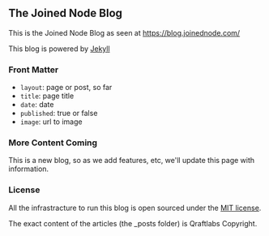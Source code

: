 The Joined Node Blog
-------------------

This is the Joined Node Blog as seen at https://blog.joinednode.com/

This blog is powered by [Jekyll](https://github.com/mojombo/jekyll)

### Front Matter

- `layout`: page or post, so far
- `title`: page title
- `date`: date
- `published`: true or false
- `image`: url to image

### More Content Coming

This is a new blog, so as we add features, etc, we'll update this page with information.

### License

All the infrastracture to run this blog is open sourced under the [MIT license](http://www.opensource.org/licenses/mit-license.php).

The exact content of the articles (the _posts folder) is Qraftlabs Copyright.
